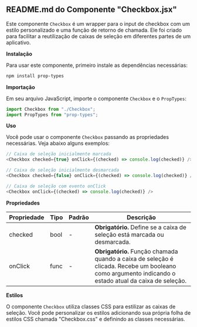 ## **README.md do Componente "Checkbox.jsx"**

Este componente `Checkbox` é um wrapper para o input de checkbox com um estilo personalizado e uma função de retorno de chamada. Ele foi criado para facilitar a reutilização de caixas de seleção em diferentes partes de um aplicativo.

**Instalação**

Para usar este componente, primeiro instale as dependências necessárias:

```bash
npm install prop-types
```

**Importação**

Em seu arquivo JavaScript, importe o componente `Checkbox` e o `PropTypes`:

```javascript
import Checkbox from "./Checkbox";
import PropTypes from "prop-types";
```

**Uso**

Você pode usar o componente `Checkbox` passando as propriedades necessárias. Veja abaixo alguns exemplos:

```javascript
// Caixa de seleção inicialmente marcada
<Checkbox checked={true} onClick={(checked) => console.log(checked)} />

// Caixa de seleção inicialmente desmarcada
<Checkbox checked={false} onClick={(checked) => console.log(checked)} />

// Caixa de seleção com evento onClick
<Checkbox onClick={(checked) => console.log(checked)} />
```

**Propriedades**

| Propriedade    | Tipo     | Padrão   | Descrição                                                                                   |
|---------------|----------|----------|-----------------------------------------------------------------------------------------------|
| checked       | bool     | -        | **Obrigatório.** Define se a caixa de seleção está marcada ou desmarcada.                                    |
| onClick       | func     | -        | **Obrigatório.** Função chamada quando a caixa de seleção é clicada. Recebe um booleano como argumento indicando o estado atual da caixa de seleção. |

**Estilos**

O componente `Checkbox` utiliza classes CSS para estilizar as caixas de seleção. Você pode personalizar os estilos adicionando sua própria folha de estilos CSS chamada "Checkbox.css" e definindo as classes necessárias.